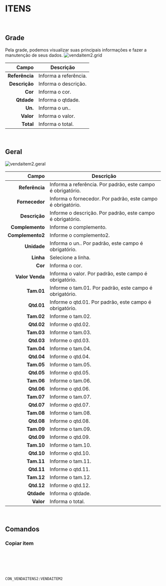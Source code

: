 # ITENS
<br>

## Grade
Pela grade, podemos visualizar suas principais informações e fazer a manutenção de seus dados.
![vendaitem2.grid](https://raw.githubusercontent.com/netforcews/docs-siscom/master/geral/imagens/vendaitem2.grid.png)

Campo | Descrição
--:|---
**Referência** | Informa a referência.
**Descrição** | Informa o descrição.
**Cor** | Informa o cor.
**Qtdade** | Informa o qtdade.
**Un.** | Informa o un..
**Valor** | Informa o valor.
**Total** | Informa o total.
<br>

## Geral
![vendaitem2.geral](https://raw.githubusercontent.com/netforcews/docs-siscom/master/geral/imagens/vendaitem2.geral.png)

Campo | Descrição
--:|---
**Referência** | Informa a referência. Por padrão, este campo é obrigatório.
**Fornecedor** | Informa o fornecedor. Por padrão, este campo é obrigatório.
**Descrição** | Informe o descrição. Por padrão, este campo é obrigatório.
**Complemento** | Informe o complemento.
**Complemento2** | Informe o complemento2.
**Unidade** | Informa o un.. Por padrão, este campo é obrigatório.
**Linha** | Selecione a linha.
**Cor** | Informa o cor.
**Valor Venda** | Informa o valor. Por padrão, este campo é obrigatório.
**Tam.01** | Informe o tam.01. Por padrão, este campo é obrigatório.
**Qtd.01** | Informe o qtd.01. Por padrão, este campo é obrigatório.
**Tam.02** | Informe o tam.02.
**Qtd.02** | Informe o qtd.02.
**Tam.03** | Informe o tam.03.
**Qtd.03** | Informe o qtd.03.
**Tam.04** | Informe o tam.04.
**Qtd.04** | Informe o qtd.04.
**Tam.05** | Informe o tam.05.
**Qtd.05** | Informe o qtd.05.
**Tam.06** | Informe o tam.06.
**Qtd.06** | Informe o qtd.06.
**Tam.07** | Informe o tam.07.
**Qtd.07** | Informe o qtd.07.
**Tam.08** | Informe o tam.08.
**Qtd.08** | Informe o qtd.08.
**Tam.09** | Informe o tam.09.
**Qtd.09** | Informe o qtd.09.
**Tam.10** | Informe o tam.10.
**Qtd.10** | Informe o qtd.10.
**Tam.11** | Informe o tam.11.
**Qtd.11** | Informe o qtd.11.
**Tam.12** | Informe o tam.12.
**Qtd.12** | Informe o qtd.12.
**Qtdade** | Informa o qtdade.
**Valor** | Informa o total.
<br>

## Comandos
### Copiar item
<br>
<br>
<br>
<br>

```CON_VENDAITENS2:VENDAITEM2```
